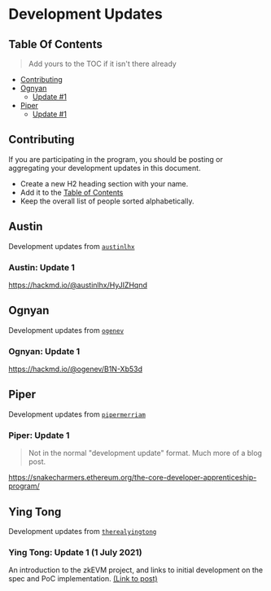 # Development Updates

## Table Of Contents

> Add yours to the TOC if it isn't there already

- [Contributing](#contributing)
- [Ognyan](#ognyan)
    - [Update #1](#ognyan-update-1)
- [Piper](#piper)
    - [Update #1](#piper-update-1)


## Contributing

If you are participating in the program, you should be posting or aggregating
your development updates in this document.

- Create a new H2 heading section with your name.
- Add it to the [Table of Contents](#table-of-contents)
- Keep the overall list of people sorted alphabetically.

## Austin

Development updates from [`austinlhx`](https://github.com/austinlhx)

### Austin: Update 1

https://hackmd.io/@austinlhx/HyJIZHqnd

## Ognyan

Development updates from [`ogenev`](https://github.com/ogenev/)

### Ognyan: Update 1

https://hackmd.io/@ogenev/B1N-Xb53d

## Piper

Development updates from [`pipermerriam`](https://github.com/pipermerriam/)

### Piper: Update 1

> Not in the normal "development update" format.  Much more of a blog post.

https://snakecharmers.ethereum.org/the-core-developer-apprenticeship-program/

## Ying Tong

Development updates from [`therealyingtong`](https://github.com/therealyingtong)

### Ying Tong: Update 1 (1 July 2021)
An introduction to the zkEVM project, and links to initial development on the spec and PoC implementation. [(Link to post)](./notes/yingtong/update_1.md)